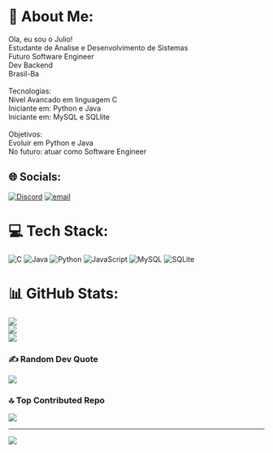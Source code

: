 # 💫 About Me:
Ola, eu sou o Julio!<br>Estudante de Analise e Desenvolvimento de Sistemas<br>Futuro Software Engineer<br>Dev Backend<br>Brasil-Ba<br><br>Tecnologias:<br>Nivel Avancado em linguagem C<br>Iniciante em: Python e Java<br>Iniciante em: MySQL e SQLlite<br><br>Objetivos:<br>Evoluir em Python e Java<br>No futuro: atuar como Software Engineer


## 🌐 Socials:
[![Discord](https://img.shields.io/badge/Discord-%237289DA.svg?logo=discord&logoColor=white)](https://discord.gg/https://discordapp.com/users/julio.jesus) [![email](https://img.shields.io/badge/Email-D14836?logo=gmail&logoColor=white)](mailto:juliojesus318@gmail.com) 

# 💻 Tech Stack:
![C](https://img.shields.io/badge/c-%2300599C.svg?style=for-the-badge&logo=c&logoColor=white) ![Java](https://img.shields.io/badge/java-%23ED8B00.svg?style=for-the-badge&logo=openjdk&logoColor=white) ![Python](https://img.shields.io/badge/python-3670A0?style=for-the-badge&logo=python&logoColor=ffdd54) ![JavaScript](https://img.shields.io/badge/javascript-%23323330.svg?style=for-the-badge&logo=javascript&logoColor=%23F7DF1E) ![MySQL](https://img.shields.io/badge/mysql-4479A1.svg?style=for-the-badge&logo=mysql&logoColor=white) ![SQLite](https://img.shields.io/badge/sqlite-%2307405e.svg?style=for-the-badge&logo=sqlite&logoColor=white)
# 📊 GitHub Stats:
![](https://github-readme-stats.vercel.app/api?username=juliocesarcj&theme=shades-of-purple&hide_border=false&include_all_commits=false&count_private=false)<br/>
![](https://nirzak-streak-stats.vercel.app/?user=juliocesarcj&theme=shades-of-purple&hide_border=false)<br/>
![](https://github-readme-stats.vercel.app/api/top-langs/?username=juliocesarcj&theme=shades-of-purple&hide_border=false&include_all_commits=false&count_private=false&layout=compact)

### ✍️ Random Dev Quote
![](https://quotes-github-readme.vercel.app/api?type=horizontal&theme=tokyonight)

### 🔝 Top Contributed Repo
![](https://github-contributor-stats.vercel.app/api?username=juliocesarcj&limit=5&theme=shades-of-purple&combine_all_yearly_contributions=true)

---
[![](https://visitcount.itsvg.in/api?id=juliocesarcj&icon=4&color=0)](https://visitcount.itsvg.in)

<!-- Proudly created with GPRM ( https://gprm.itsvg.in ) -->
